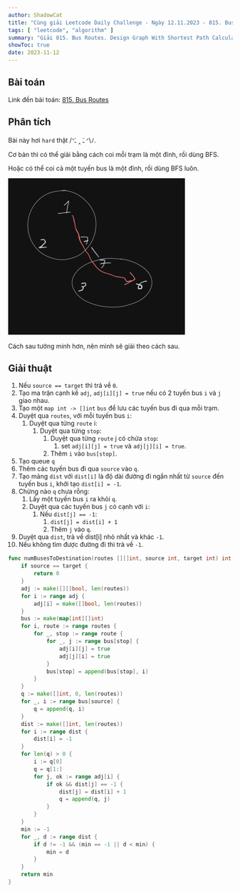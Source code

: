 ```yaml
---
author: ShadowCat
title: "Cùng giải Leetcode Daily Challenge - Ngày 12.11.2023 - 815. Bus Routes"
tags: [ "leetcode", "algorithm" ]
summary: "Giải 815. Bus Routes. Design Graph With Shortest Path Calculator"
showToc: true
date: 2023-11-12
---
```


## Bài toán

Link đến bài toán: [815. Bus Routes](https://leetcode.com/problems/bus-routes/)

## Phân tích

Bài này hơi `hard` thật /ᐠﹷ ‸ ﹷ ᐟ\ﾉ.

Cơ bản thì có thể giải bằng cách coi mỗi trạm là một đỉnh, rồi dùng BFS.

Hoặc có thể coi cả một tuyến bus là một đỉnh, rồi dùng BFS luôn.

![test cast 1](815.1.png)

Cách sau tường minh hơn, nên mình sẽ giải theo cách sau.

## Giải thuật

1. Nếu `source == target` thì trả về `0`.
2. Tạo ma trận cạnh kề `adj`, `adj[i][j] = true` nếu có 2 tuyến bus `i` và `j` giao nhau.
3. Tạo một `map int -> []int` `bus` để lưu các tuyến bus đi qua mỗi trạm.
4. Duyệt qua `routes`, với mỗi tuyến bus `i`:
   1. Duyệt qua từng `route` i:
      1. Duyệt qua từng `stop`:
         1. Duyệt qua từng `route` j có chứa `stop`:
            1. set `adj[i][j] = true` và `adj[j][i] = true`.
         2. Thêm `i` vào `bus[stop]`.
5. Tạo queue `q`
6. Thêm các tuyến bus đi qua `source` vào `q`.
7. Tạo mảng `dist` với `dist[i]` là độ dài đường đi ngắn nhất từ `source` đến tuyến bus `i`, khởi tạo `dist[i] = -1`.
8. Chừng nào `q` chưa rỗng:
   1. Lấy một tuyến bus `i` ra khỏi `q`.
   2. Duyệt qua các tuyến bus `j` có cạnh với `i`:
      1. Nếu `dist[j] == -1`:
         1. `dist[j] = dist[i] + 1`
         2. Thêm `j` vào `q`.
9. Duyệt qua `dist`, trả về dist[i] nhỏ nhất và khác `-1`.
10. Nếu không tìm được đường đi thì trả về `-1`.

```go
func numBusesToDestination(routes [][]int, source int, target int) int {
    if source == target {
        return 0
    }
    adj := make([][]bool, len(routes))
    for i := range adj {
        adj[i] = make([]bool, len(routes))
    }
    bus := make(map[int][]int)
    for i, route := range routes {
        for _, stop := range route {
            for _, j := range bus[stop] {
                adj[i][j] = true
                adj[j][i] = true
            }
            bus[stop] = append(bus[stop], i)
        }
    }
    q := make([]int, 0, len(routes))
    for _, i := range bus[source] {
        q = append(q, i)
    }
    dist := make([]int, len(routes))
    for i := range dist {
        dist[i] = -1
    }
    for len(q) > 0 {
        i := q[0]
        q = q[1:]
        for j, ok := range adj[i] {
            if ok && dist[j] == -1 {
                dist[j] = dist[i] + 1
                q = append(q, j)
            }
        }
    }
    min := -1
    for _, d := range dist {
        if d != -1 && (min == -1 || d < min) {
            min = d
        }
    }
    return min
}
```